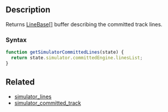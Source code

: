## Description

Returns [LineBase[]](../External/templates.js) buffer describing the committed track lines.

### Syntax

```js
function getSimulatorCommittedLines(state) {
  return state.simulator.committedEngine.linesList;
}
```

## Related

- [simulator_lines](./simulator_lines.md)
- [simulator_committed_track](./simulator_committed_track.md)
